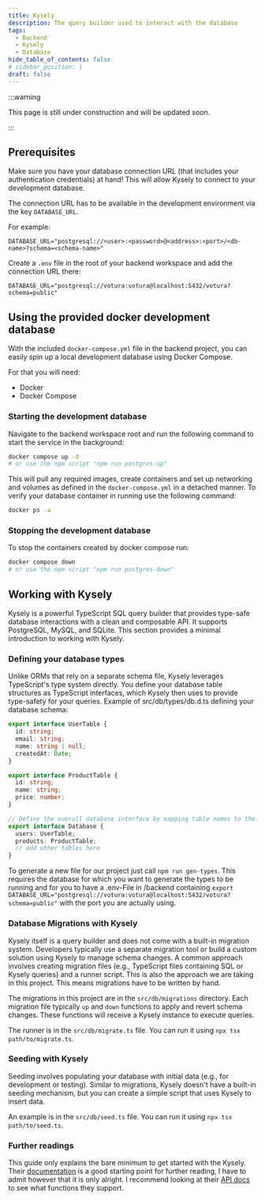 ```yaml
---
title: Kysely
description: The query builder used to interact with the database
tags:
  - Backend
  - Kysely
  - Database
hide_table_of_contents: false
# sidebar_position: 1
draft: false
---
```


:::warning

This page is still under construction and will be updated soon.

:::

## Prerequisites

Make sure you have your database connection URL (that includes your authentication credentials) at hand! This will allow
Kysely to connect to your development database.

The connection URL has to be available in the development environment via the key `DATABASE_URL`.

For example:

```dotenv
DATABASE_URL="postgresql://<user>:<password>@<address>:<port>/<db-name>?schema=<schema-name>"
```

Create a `.env` file in the root of your backend workspace and add the connection URL there:

```dotenv
DATABASE_URL="postgresql://votura:votura@localhost:5432/votura?schema=public"
```

## Using the provided docker development database

With the included `docker-compose.yml` file in the backend project, you can easily spin up a local development database
using Docker Compose.

For that you will need:

- Docker
- Docker Compose

### Starting the development database

Navigate to the backend workspace root and run the following command to start the service in the background:

```bash
docker compose up -d
# or use the npm script "npm run postgres-up"
```

This will pull any required images, create containers and set up networking and volumes as defined in the
`docker-compose.yml` in a detached manner. To verify your database container in running use the following command:

```bash
docker ps -a
```

### Stopping the development database

To stop the containers created by docker compose run:

```bash
docker compose down
# or use the npm script "npm run postgres-down"
```

## Working with Kysely

Kysely is a powerful TypeScript SQL query builder that provides type-safe database interactions with a clean and composable API.
It supports PostgreSQL, MySQL, and SQLite. This section provides a minimal introduction to working with Kysely.

### Defining your database types

Unlike ORMs that rely on a separate schema file, Kysely leverages TypeScript's type system directly.
You define your database table structures as TypeScript interfaces, which Kysely then uses to provide type-safety for your queries.
Example of src/db/types/db.d.ts defining your database schema:

```typescript
export interface UserTable {
  id: string;
  email: string;
  name: string | null;
  createdAt: Date;
}

export interface ProductTable {
  id: string;
  name: string;
  price: number;
}

// Define the overall database interface by mapping table names to their types
export interface Database {
  users: UserTable;
  products: ProductTable;
  // add other tables here
}
```

To generate a new file for our project just call `npm run gen-types`.
This requires the database for which you want to generate the types to be running and for you to have a .env-File in /backend containing `export DATABASE_URL="postgresql://votura:votura@localhost:5432/votura?schema=public"` with the port you are actually using.

### Database Migrations with Kysely

Kysely itself is a query builder and does not come with a built-in migration system.
Developers typically use a separate migration tool or build a custom solution using Kysely to manage schema changes.
A common approach involves creating migration files (e.g., TypeScript files containing SQL or Kysely queries) and a runner script.
This is also the approach we are taking in this project.
This means migrations have to be written by hand.

The migrations in this project are in the `src/db/migrations` directory.
Each migration file typically `up` and `down` functions to apply and revert schema changes. These functions will receive a Kysely instance to execute queries.

The runner is in the `src/db/migrate.ts` file.
You can run it using `npx tsx path/to/migrate.ts`.

### Seeding with Kysely

Seeding involves populating your database with initial data (e.g., for development or testing). Similar to migrations, Kysely doesn't have a built-in seeding mechanism, but you can create a simple script that uses Kysely to insert data.

An example is in the `src/db/seed.ts` file.
You can run it using `npx tsx path/to/seed.ts`.

### Further readings

This guide only explains the bare minimum to get started with the Kysely.
Their [documentation](https://kysely.dev/docs/intro) is a good starting point for further reading, I have to admit however that it is only alright.
I recommend looking at their [API docs](https://kysely-org.github.io/kysely-apidoc/) to see what functions they support.
